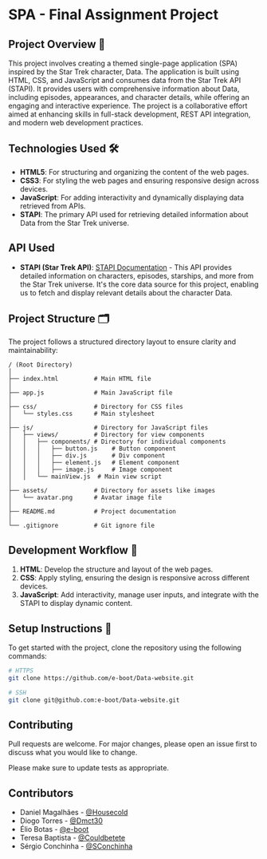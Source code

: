 # SPA - Final Assignment Project

## Project Overview 🚀

This project involves creating a themed single-page application (SPA) inspired by the Star Trek character, Data. The application is built using HTML, CSS, and JavaScript and consumes data from the Star Trek API (STAPI). It provides users with comprehensive information about Data, including episodes, appearances, and character details, while offering an engaging and interactive experience. The project is a collaborative effort aimed at enhancing skills in full-stack development, REST API integration, and modern web development practices.

## Technologies Used 🛠️

- **HTML5**: For structuring and organizing the content of the web pages.
- **CSS3**: For styling the web pages and ensuring responsive design across devices.
- **JavaScript**: For adding interactivity and dynamically displaying data retrieved from APIs.
- **STAPI**: The primary API used for retrieving detailed information about Data from the Star Trek universe.

## API Used

- **STAPI (Star Trek API)**: [STAPI Documentation](http://stapi.co) - This API provides detailed information on characters, episodes, starships, and more from the Star Trek universe. It's the core data source for this project, enabling us to fetch and display relevant details about the character Data.

## Project Structure 🗂️

The project follows a structured directory layout to ensure clarity and maintainability:

```
/ (Root Directory)
│
├── index.html          # Main HTML file
│
├── app.js              # Main JavaScript file
│
├── css/                # Directory for CSS files
│   └── styles.css      # Main stylesheet
│
├── js/                 # Directory for JavaScript files
│   ├── views/          # Directory for view components
│   │   ├── components/ # Directory for individual components
│   │   │   ├── button.js    # Button component
│   │   │   ├── div.js       # Div component
│   │   │   ├── element.js   # Element component
│   │   │   ├── image.js     # Image component
│   │   └── mainView.js  # Main view script
│
├── assets/             # Directory for assets like images
│   └── avatar.png      # Avatar image file
│
├── README.md           # Project documentation
│
└── .gitignore          # Git ignore file
```

## Development Workflow 🔄

1. **HTML**: Develop the structure and layout of the web pages.
2. **CSS**: Apply styling, ensuring the design is responsive across different devices.
3. **JavaScript**: Add interactivity, manage user inputs, and integrate with the STAPI to display dynamic content.

## Setup Instructions 📝

To get started with the project, clone the repository using the following commands:

```bash
# HTTPS
git clone https://github.com/e-boot/Data-website.git

# SSH
git clone git@github.com:e-boot/Data-website.git
```
## Contributing

Pull requests are welcome. For major changes, please open an issue first to discuss what you would like to change.

Please make sure to update tests as appropriate.

## Contributors
- Daniel Magalhães - [@Housecold](https://github.com/Housecold)
- Diogo Torres - [@Dmct30](https://github.com/Dmct30)
- Élio Botas - [@e-boot](https://github.com/e-boot)
- Teresa Baptista - [@Couldbetete](https://github.com/Couldbetete)
- Sérgio Conchinha - [@SConchinha](https://github.com/SConchinha)
